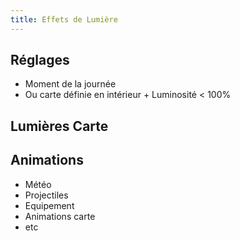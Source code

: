 ```yaml
---
title: Effets de Lumière
---
```



## Réglages
* Moment de la journée
* Ou carte définie en intérieur + Luminosité < 100%


## Lumières Carte


## Animations
* Météo
* Projectiles
* Equipement
* Animations carte
* etc
